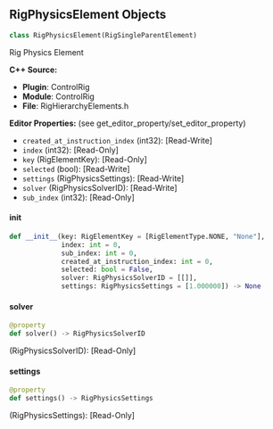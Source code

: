 ## RigPhysicsElement Objects

```python
class RigPhysicsElement(RigSingleParentElement)
```

Rig Physics Element

**C++ Source:**

- **Plugin**: ControlRig
- **Module**: ControlRig
- **File**: RigHierarchyElements.h

**Editor Properties:** (see get_editor_property/set_editor_property)

- ``created_at_instruction_index`` (int32):  [Read-Write]
- ``index`` (int32):  [Read-Only]
- ``key`` (RigElementKey):  [Read-Only]
- ``selected`` (bool):  [Read-Write]
- ``settings`` (RigPhysicsSettings):  [Read-Write]
- ``solver`` (RigPhysicsSolverID):  [Read-Write]
- ``sub_index`` (int32):  [Read-Only]

<a id="unreal.RigPhysicsElement.__init__"></a>

#### __init__

```python
def __init__(key: RigElementKey = [RigElementType.NONE, "None"],
             index: int = 0,
             sub_index: int = 0,
             created_at_instruction_index: int = 0,
             selected: bool = False,
             solver: RigPhysicsSolverID = [[]],
             settings: RigPhysicsSettings = [1.000000]) -> None
```

<a id="unreal.RigPhysicsElement.solver"></a>

#### solver

```python
@property
def solver() -> RigPhysicsSolverID
```

(RigPhysicsSolverID):  [Read-Only]

<a id="unreal.RigPhysicsElement.settings"></a>

#### settings

```python
@property
def settings() -> RigPhysicsSettings
```

(RigPhysicsSettings):  [Read-Only]

<a id="unreal.RigReferenceElement"></a>